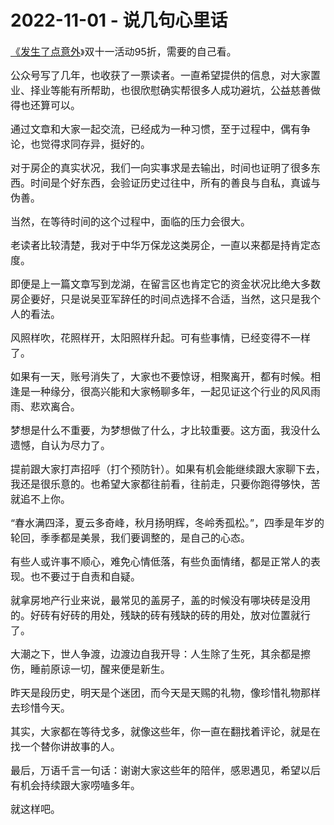 # 2022-11-01 - 说几句心里话

<p style="visibility: visible;"><a target="_blank" href="http://mp.weixin.qq.com/s?__biz=MzI1MzI4MDk5NA==&amp;mid=2247491663&amp;idx=1&amp;sn=644c5b540cefcd0b0fa3278124d024a0&amp;chksm=e9d477c2dea3fed4c4676100b4479f93a11f6ec3a122a79269bcc3fc347ee85dac8646731a56&amp;scene=21#wechat_redirect" textvalue="发生了点意外" linktype="text" imgurl="" imgdata="null" data-itemshowtype="0" tab="innerlink" style="font-size: 16px; visibility: visible;" data-linktype="2" hasload="1"><span style="font-size: 16px; visibility: visible;">《发生了点意外</span></a>》<span style="font-size: 16px; visibility: visible;">双十一活动95折，需要的自己看。</span><br style="visibility: visible;"></p><p style="visibility: visible;"><span style="font-size: 16px; visibility: visible;">公众号写了几年，也收获了一票读者。一直希望提供的信息，对大家置业、择业等能有所帮助，也很欣慰确实帮很多人成功避坑，公益慈善做得也还算可以。</span></p><p style="visibility: visible;"><span style="font-size: 16px; visibility: visible;">通过文章和大家一起交流，已经成为一种习惯，至于过程中，偶有争论，也觉得求同存异，挺好的。</span></p><p style="visibility: visible;"><span style="font-size: 16px; visibility: visible;">对于房企的真实状况，我们一向实事求是去输出，时间也证明了很多东西。时间是个好东西，会验证历史过往中，所有的善良与自私，真诚与伪善。</span></p><p style="visibility: visible;"><span style="font-size: 16px; visibility: visible;">当然，在等待时间的这个过程中，面临的压力会很大。</span></p><p style="visibility: visible;"><span style="font-size: 16px; visibility: visible;">老读者比较清楚，我对于中华万保龙这类房企，一直以来都是持肯定态度。</span></p><p style="visibility: visible;"><span style="font-size: 16px; visibility: visible;">即便是上一篇文章写到龙湖，在留言区也肯定它的资金状况比绝大多数房企要好，只是说吴亚军辞任的时间点选择不合适，当然，这只是我个人的看法。</span></p><p style="visibility: visible;"><span style="font-size: 16px; visibility: visible;">风照样吹，花照样开，太阳照样升起。可有些事情，已经变得不一样了。</span></p><p style="visibility: visible;"><span style="font-size: 16px; visibility: visible;">如果有一天，账号消失了，大家也不要惊讶，相聚离开，都有时候。相逢是一种缘分，很高兴能和大家畅聊多年，一起见证这个行业的风风雨雨、悲欢离合。</span></p><p style="visibility: visible;"><span style="font-size: 16px; visibility: visible;">梦想是什么不重要，为梦想做了什么，才比较重要。这方面，我没什么遗憾，自认为尽力了。</span></p><p style="visibility: visible;"><span style="font-size: 16px; visibility: visible;">提前跟大家打声招呼（打个预防针）。如果有机会能继续跟大家聊下去，我还是很乐意的。</span><span style="font-size: 16px; visibility: visible;">也希望大家都往前看，往前走，</span><span style="font-size: 16px; visibility: visible;">只要</span><span style="font-size: 16px; visibility: visible;">你</span><span style="font-size: 16px; visibility: visible;">跑得够快，苦就追不上你。</span></p><p style="visibility: visible;"><span style="font-size: 16px; visibility: visible;">“春水满四泽，夏云多奇峰，秋月扬明辉，冬岭秀孤松。”，四季是年岁的轮回，季季都是美景，我们要调整的，是自己的心态。</span></p><p style="visibility: visible;"><span style="font-size: 16px; visibility: visible;">有些人或许事不顺心，难免心情低落，有些负面情绪，都是正常人的表现。也不要过于自责和自疑。</span></p><p style="visibility: visible;"><span style="font-size: 16px; visibility: visible;">就拿房地产行业来说，最常见的盖房子，盖的时候没有哪块砖是没用的。好砖有好砖的用处，残缺的砖有残缺的砖的用处，放对位置就行了。</span></p><p style="visibility: visible;"><span style="font-size: 16px; visibility: visible;">大潮之下，世人争渡，边渡边自我开导：人生除了生死，其余都是擦伤，睡前原谅一切，醒来便是新生。</span></p><p style="visibility: visible;"><span style="font-size: 16px; visibility: visible;">昨天是段历史，明天是个迷团，而今天是天赐的礼物，像珍惜礼物那样去珍惜今天。</span></p><p><span style="font-size: 16px;">其实，大家都在等待戈多，就像这些年，你一直在翻找着评论，就是在找一个替你讲故事的人。</span></p><p><span style="font-size: 16px;">最后，万语千言一句话：谢谢大家这些年的陪伴，感恩遇见，希望以后有机会持续跟大家唠嗑多年。</span></p><p style="margin-bottom: 0px;"><span style="font-size: 16px;">就这样吧。</span><br></p><p style="display: none;"><mp-style-type data-value="3"></mp-style-type></p>